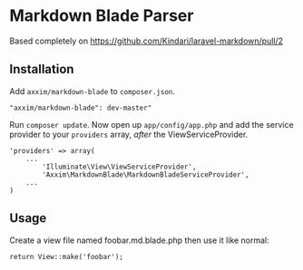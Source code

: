 # Markdown Blade Parser
Based completely on https://github.com/Kindari/laravel-markdown/pull/2

## Installation

Add `axxim/markdown-blade` to `composer.json`.

    "axxim/markdown-blade": dev-master"

Run `composer update`. Now open up `app/config/app.php` and add the service provider to your `providers` array, *after* the ViewServiceProvider.

    'providers' => array(
    	...
    		'Illuminate\View\ViewServiceProvider',
    		'Axxim\MarkdownBlade\MarkdownBladeServiceProvider',
		...
    )

## Usage

Create a view file named foobar.md.blade.php then use it like normal:

    return View::make('foobar');
